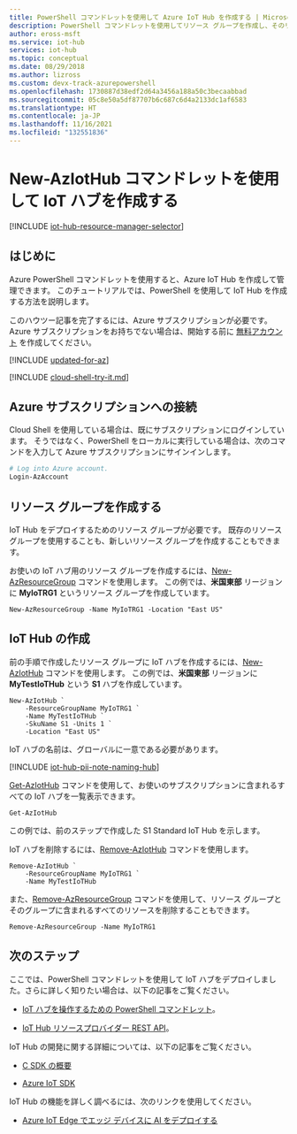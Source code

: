 ```yaml
---
title: PowerShell コマンドレットを使用して Azure IoT Hub を作成する | Microsoft Docs
description: PowerShell コマンドレットを使用してリソース グループを作成し、そのリソース グループに IoT ハブを作成する方法を説明します。 また、ハブを削除する方法も説明します。
author: eross-msft
ms.service: iot-hub
services: iot-hub
ms.topic: conceptual
ms.date: 08/29/2018
ms.author: lizross
ms.custom: devx-track-azurepowershell
ms.openlocfilehash: 1730887d38edf2d64a3456a188a50c3becaabbad
ms.sourcegitcommit: 05c8e50a5df87707b6c687c6d4a2133dc1af6583
ms.translationtype: HT
ms.contentlocale: ja-JP
ms.lasthandoff: 11/16/2021
ms.locfileid: "132551836"
---
```

# <a name="create-an-iot-hub-using-the-new-aziothub-cmdlet"></a>New-AzIotHub コマンドレットを使用して IoT ハブを作成する

[!INCLUDE [iot-hub-resource-manager-selector](../../includes/iot-hub-resource-manager-selector.md)]

## <a name="introduction"></a>はじめに

Azure PowerShell コマンドレットを使用すると、Azure IoT Hub を作成して管理できます。 このチュートリアルでは、PowerShell を使用して IoT Hub を作成する方法を説明します。

このハウツー記事を完了するには、Azure サブスクリプションが必要です。 Azure サブスクリプションをお持ちでない場合は、開始する前に [無料アカウント](https://azure.microsoft.com/free/?WT.mc_id=A261C142F) を作成してください。

[!INCLUDE [updated-for-az](../../includes/updated-for-az.md)]

[!INCLUDE [cloud-shell-try-it.md](../../includes/cloud-shell-try-it.md)]

## <a name="connect-to-your-azure-subscription"></a>Azure サブスクリプションへの接続

Cloud Shell を使用している場合は、既にサブスクリプションにログインしています。 そうではなく、PowerShell をローカルに実行している場合は、次のコマンドを入力して Azure サブスクリプションにサインインします。

```powershell
# Log into Azure account.
Login-AzAccount
```

## <a name="create-a-resource-group"></a>リソース グループを作成する

IoT Hub をデプロイするためのリソース グループが必要です。 既存のリソース グループを使用することも、新しいリソース グループを作成することもできます。

お使いの IoT ハブ用のリソース グループを作成するには、[New-AzResourceGroup](/powershell/module/az.Resources/New-azResourceGroup) コマンドを使用します。 この例では、**米国東部** リージョンに **MyIoTRG1** というリソース グループを作成しています。

```azurepowershell-interactive
New-AzResourceGroup -Name MyIoTRG1 -Location "East US"
```

## <a name="create-an-iot-hub"></a>IoT Hub の作成

前の手順で作成したリソース グループに IoT ハブを作成するには、[New-AzIotHub](/powershell/module/az.IotHub/New-azIotHub) コマンドを使用します。 この例では、**米国東部** リージョンに **MyTestIoTHub** という **S1** ハブを作成しています。

```azurepowershell-interactive
New-AzIotHub `
    -ResourceGroupName MyIoTRG1 `
    -Name MyTestIoTHub `
    -SkuName S1 -Units 1 `
    -Location "East US"
```

IoT ハブの名前は、グローバルに一意である必要があります。

[!INCLUDE [iot-hub-pii-note-naming-hub](../../includes/iot-hub-pii-note-naming-hub.md)]

[Get-AzIotHub](/powershell/module/az.IotHub/Get-azIotHub) コマンドを使用して、お使いのサブスクリプションに含まれるすべての IoT ハブを一覧表示できます。

```azurepowershell-interactive
Get-AzIotHub
```

この例では、前のステップで作成した S1 Standard IoT Hub を示します。

IoT ハブを削除するには、[Remove-AzIotHub](/powershell/module/az.iothub/remove-aziothub) コマンドを使用します。

```azurepowershell-interactive
Remove-AzIotHub `
    -ResourceGroupName MyIoTRG1 `
    -Name MyTestIoTHub
```

また、[Remove-AzResourceGroup](/powershell/module/az.Resources/Remove-azResourceGroup) コマンドを使用して、リソース グループとそのグループに含まれるすべてのリソースを削除することもできます。

```azurepowershell-interactive
Remove-AzResourceGroup -Name MyIoTRG1
```

## <a name="next-steps"></a>次のステップ

ここでは、PowerShell コマンドレットを使用して IoT ハブをデプロイしました。さらに詳しく知りたい場合は、以下の記事をご覧ください。

* [IoT ハブを操作するための PowerShell コマンドレット](/powershell/module/az.iothub/)。

* [IoT Hub リソースプロバイダー REST API](/rest/api/iothub/iothubresource)。

IoT Hub の開発に関する詳細については、以下の記事をご覧ください。

* [C SDK の概要](iot-hub-device-sdk-c-intro.md)

* [Azure IoT SDK](iot-hub-devguide-sdks.md)

IoT Hub の機能を詳しく調べるには、次のリンクを使用してください。

* [Azure IoT Edge でエッジ デバイスに AI をデプロイする](../iot-edge/quickstart-linux.md)

